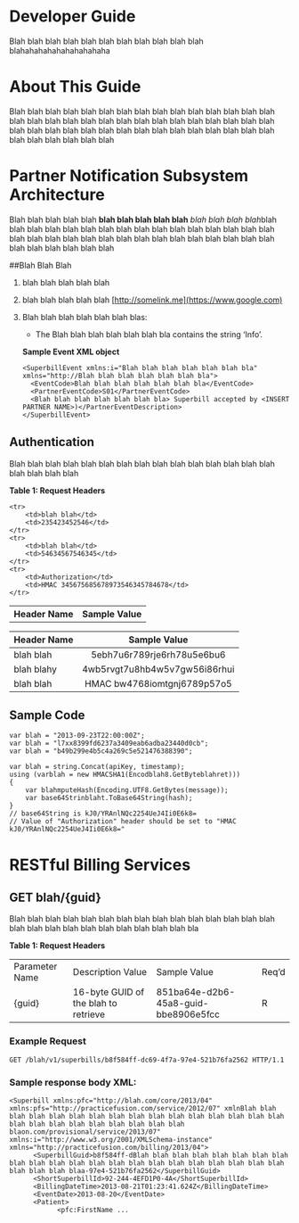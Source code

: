 # Developer Guide #

Blah blah blah blah blah blah blah blah blah blah blah blahahahahahahahahahaha


# About This Guide

Blah blah blah blah blah blah blah blah blah blah blah blah blah blah blah blah blah blah blah blah blah blah blah blah blah blah blah blah blah blah blah blah blah blah blah blah blah blah blah blah blah blah blah blah blah blah blah blah blah blah blah




# Partner Notification Subsystem Architecture

Blah blah blah blah blah **blah blah blah blah blah** *blah blah blah blah*blah blah blah blah blah blah blah blah blah blah blah blah blah blah blah blah blah blah blah blah blah blah blah blah blah blah blah blah blah blah blah blah blah blah blah blah blah 

##Blah Blah Blah

1.	 blah blah blah blah blah
2.	 blah blah blah blah blah [http://somelink.me](https://www.google.com)

3.	Blah blah blah blah blah blah blas:
	*	The Blah blah blah blah blah blah bla contains the string ‘Info’.

	
	**Sample Event XML object** 
	
		<SuperbillEvent xmlns:i="Blah blah blah blah blah blah bla" xmlns="http://Blah blah blah blah blah blah bla">
		  <EventCode>Blah blah blah blah blah blah bla</EventCode>
		  <PartnerEventCode>S01</PartnerEventCode>
		  <Blah blah blah blah blah blah bla> Superbill accepted by <INSERT PARTNER NAME>)</PartnerEventDescription>
		</SuperbillEvent>




## Authentication

Blah blah blah blah blah blah blah blah blah blah blah blah blah blah blah blah blah blah blah 

**Table 1: Request Headers**


<table>
	<tr>
        <th>Header Name</th>
		<th>Sample Value</th>
    </tr>

    <tr>
        <td>blah blah</td>
		<td>235423452546</td>
    </tr>
    <tr>
        <td>blah blah</td>
		<td>54634567546345</td>
    </tr>
    <tr>
        <td>Authorization</td>
		<td>HMAC 345675685678973546345784678</td>
    </tr>
</table>


| Header Name   | Sample Value                             	|
| ------------- |:----------------------------------------:	| 
| blah blah  | 5ebh7u6r789rje6rh78u5e6bu6 				| 
| blah blahy	    | 4wb5rvgt7u8hb4w5v7gw56i86rhui    			|  
| blah blah	| HMAC bw4768iomtgnj6789p57o5        		|  

 



## Sample Code


	var blah = "2013-09-23T22:00:00Z";
	var blah = "l7xx8399fd6237a3409eab6adba23440d0cb";
	var blah = "b49b299e4b5c4a269c5e521476388390";
	 
	var blah = string.Concat(apiKey, timestamp);
	using (varblah = new HMACSHA1(Encodblah8.GetByteblahret)))
	{
	    var blahmputeHash(Encoding.UTF8.GetBytes(message));
	    var base64Strinblaht.ToBase64String(hash);
	}
	// base64String is kJ0/YRAnlNQc2254UeJ4Ii0E6k8=
	// Value of "Authorization" header should be set to "HMAC kJ0/YRAnlNQc2254UeJ4Ii0E6k8="


# RESTful Billing Services

## GET blah/{guid}

Blah blah blah blah blah blah blah blah blah blah blah blah blah blah blah blah blah blah blah blah blah blah blah blah blah bla

**Table 1: Request Headers**
<table>
    <tr>
        <td>Parameter Name</td>
		<td>Description	Value</td>
		<td>Sample Value</td>
		<td>Req’d</td>
    </tr>
    <tr>
        <td>{guid}</td>
		<td>16-byte GUID of the blah to retrieve</td>
		<td>851ba64e-d2b6-45a8-guid-bbe8906e5fcc</td>
		<td>R</td>
    </tr>
    </tr>
</table>

### Example Request

	GET /blah/v1/superbills/b8f584ff-dc69-4f7a-97e4-521b76fa2562 HTTP/1.1

### Sample response body XML:

	<Superbill xmlns:pfc="http://blah.com/core/2013/04" xmlns:pfs="http://practicefusion.com/service/2012/07" xmlnBlah blah blah blah blah blah blah blah blah blah blah blah blah blah blah blah blah blah blah blah blah blah blah blah blah blaon.com/provisional/service/2013/07" xmlns:i="http://www.w3.org/2001/XMLSchema-instance" xmlns="http://practicefusion.com/billing/2013/04">
	      <SuperbillGuid>b8f584ff-dBlah blah blah blah blah blah blah blah blah blah blah blah blah blah blah blah blah blah blah blah blah blah blah blah blah blaa-97e4-521b76fa2562</SuperbillGuid>
	      <ShortSuperbillId>92-244-4EFD1P0-4A</ShortSuperbillId>
	      <BillingDateTime>2013-08-21T01:23:41.624Z</BillingDateTime>
	      <EventDate>2013-08-20</EventDate>
	      <Patient>
	            <pfc:FirstName ...

